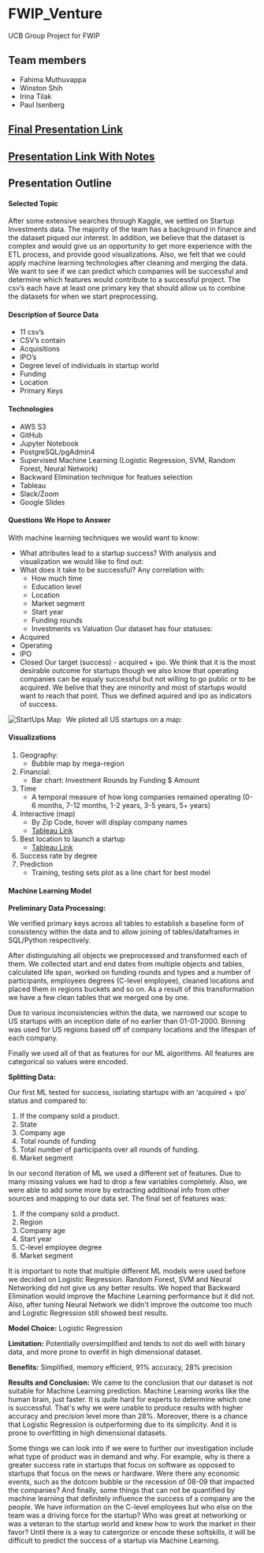 # FWIP_Venture

UCB Group Project for FWIP

## Team members 
- Fahima Muthuvappa
- Winston Shih
- Irina Tilak
- Paul Isenberg


## [Final Presentation Link](https://docs.google.com/presentation/d/1PDeXMa6CsmYeHFzxoZXlzYagbCNiZJHR1r3bMCuof-s/edit?usp=sharing)

## [Presentation Link With Notes](https://docs.google.com/presentation/d/1Vjvu8A7ygvP2FZ9kXaumQY_xwxbs96nj2aUIT22SuJE/edit#slide=id.g8e5f029eda_0_7)


## Presentation Outline

#### Selected Topic   
  
After some extensive searches through Kaggle, we settled on Startup Investments data. The majority of the team has a background in finance and the dataset piqued our interest. In addition, we believe that the dataset is complex and would give us an opportunity to get more experience with the ETL process, and provide good visualizations. Also, we felt that we could apply machine learning technologies after cleaning and merging the data. We want to see if we can predict which companies will be successful and determine which features would contribute to a successful project. The csv’s each have at least one primary key that should allow us to combine the datasets for when we start preprocessing. 

#### Description of Source Data

 - 11 csv’s
 - CSV’s contain
 - Acquisitions
 - IPO’s
 - Degree level of individuals in startup world
 - Funding
 - Location
 - Primary Keys

#### Technologies
 - AWS S3
 - GitHub
 - Jupyter Notebook
 - PostgreSQL/pgAdmin4
 - Supervised Machine Learning (Logistic Regression, SVM, Random Forest, Neural Network)
 - Backward Elimination technique for featues selection
 - Tableau
 - Slack/Zoom
 - Google Slides

#### Questions We Hope to Answer

With machine learning techniques we would want to know:
 - What attributes lead to a startup success?
With analysis and visualization we would like to find out:
 - What does it take to be successful? Any correlation with:
    - How much time
    - Education level
    - Location
    - Market segment
    - Start year
    - Funding rounds
    - Investments vs Valuation
Our dataset has four statuses:
 - Acquired
 - Operating
 - IPO
 - Closed
Our target (success) - acquired + ipo. We think that it is the most desirable outcome for startups though we also know that operating companies can be equaly successful but not willing to go public or to be acquired. We belive that they are minority and most of startups would want to reach that point. Thus we defined aquired and ipo as indicators of success.

We ploted all US startups on a map:
<img src="Capture_3.png"
     alt="StartUps Map"
     style="float: left; margin-right: 10px;" />


#### Visualizations 

1.  Geography:
     - Bubble map by mega-region
2.  Financial:
     - Bar chart: Investment Rounds by Funding $ Amount
3.  Time
     - A temporal measure of how long companies remained operating (0-6 months, 7-12 months, 1-2 years, 3-5 years, 5+ years)
4. Interactive (map)
     - By Zip Code, hover will display company names
     - [Tableau Link](https://public.tableau.com/profile/paul.isenberg#!/vizhome/Interactive_15976252803120/Dashboard1)
5. Best location to launch a startup
     - [Tableau Link](https://public.tableau.com/profile/irina.tilak#!/vizhome/Book1_15978744576230/Story1?publish=yes)
6. Success rate by degree
7. Prediction
     - Training, testing sets plot as a line chart for best model
     

#### Machine Learning Model

**Preliminary Data Processing:**

We verified primary keys across all tables to establish a baseline form of consistency within the data and to allow joining of tables/dataframes in SQL/Python respectively.
 
After distinguishing all objects we preprocessed and transformed each of them. We collected start and end dates from multiple objects and tables, calculated life span, worked on funding rounds and types and a number of participants, employees degrees (C-level employee), cleaned locations and placed them in regions buckets and so on. As a result of this transformation we have a few clean tables that we merged one by one. 

Due to various inconsistencies within the data, we narrowed our scope to US startups with an inception date of no earlier than 01-01-2000. Binning was used for US regions based off of company locations and the lifespan of each company.

Finally we used all of that as features for our ML algorithms.
All features are categorical so values were encoded.


**Splitting Data:**


Our first ML tested for success, isolating startups with an ‘acquired + ipo’ status and compared to: 
1. If the company sold a product.
2. State
3. Company age
4. Total rounds of funding
5. Total number of participants over all rounds of funding.
6. Market segment

In our second iteration of ML we used a different set of features. Due to many missing values we had to drop a few variables completely. Also, we were able to add some more by extracting additional info from other sources and mapping to our data set. The final set of features was:
1. If the company sold a product.
2. Region
3. Company age
4. Start year
5. C-level employee degree
6. Market segment


It is important to note that multiple different ML models were used before we decided on Logistic Regression. Random Forest, SVM and Neural Networking did not give us any better results. We hoped that Backward Elimination would improve the Machine Learning performance but it did not. Also, after tuning Neural Network we didn't improve the outcome too much and Logistic Regression still showed best results.


**Model Choice:** Logistic Regression


**Limitation:** Potentially oversimplified and tends to not do well with binary data, and more prone to overfit in high dimensional dataset. 


**Benefits:** Simplified, memory efficient, 91% accuracy, 28% precision 




**Results and Conclusion:** We came to the conclusion that our dataset is not suitable for Machine Learning prediction. 
Machine Learning works like the human brain, just faster. It is quite hard for experts to determine which one is successful. That's why we were unable to produce results with higher accuracy and precision level more than 28%. 
Moreover, there is a chance that Logistic Regression is outperforming due to its simplicity. And it is prone to overfitting in high dimensional datasets.


Some things we can look into if we were to further our investigation include what type of product was in demand and why. For example, why is there a greater success rate in startups that focus on software as opposed to startups that focus on the news or hardware. Were there any economic events, such as the dotcom bubble or the recession of 08-09 that impacted the companies? And finally, some things that can not be quantified by machine learning that definitely influence the success of a company are the people. We have information on the C-level employees but who else on the team was a driving force for the startup? Who was great at networking or was a veteran to the startup world and knew how to work the market in their favor? Until there is a way to catergorize or encode these softskills, it will be difficult to predict the success of a startup via Machine Learning. 

